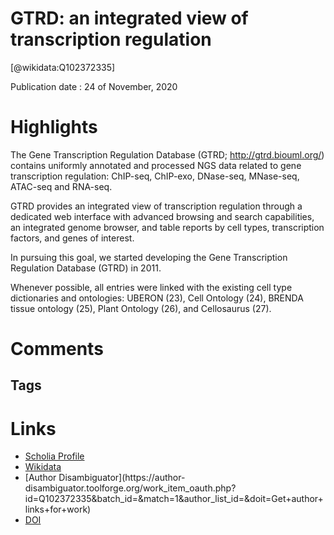 
GTRD: an integrated view of transcription regulation
====================================================
  
  [@wikidata:Q102372335]  
  
Publication date : 24 of November, 2020  

# Highlights
The Gene Transcription Regulation Database (GTRD; http://gtrd.biouml.org/) contains uniformly annotated and processed NGS data related to gene transcription regulation: ChIP-seq, ChIP-exo, DNase-seq, MNase-seq, ATAC-seq and RNA-seq.

GTRD provides an integrated view of transcription regulation through a dedicated web interface with advanced browsing and search capabilities, an integrated genome browser, and table reports by cell types, transcription factors, and genes of interest.

In pursuing this goal, we started developing the Gene Transcription Regulation Database (GTRD) in 2011.

 Whenever possible, all entries were linked with the existing cell type dictionaries and ontologies: UBERON (23), Cell Ontology (24), BRENDA tissue ontology (25), Plant Ontology (26), and Cellosaurus (27). 
# Comments

## Tags

# Links
  
 * [Scholia Profile](https://scholia.toolforge.org/work/Q102372335)  
 * [Wikidata](https://www.wikidata.org/wiki/Q102372335)  
 * [Author Disambiguator](https://author-
disambiguator.toolforge.org/work_item_oauth.php?id=Q102372335&batch_id=&match=1&author_list_id=&doit=Get+author+links+for+work)  
 * [DOI](https://doi.org/10.1093/NAR/GKAA1057)  

